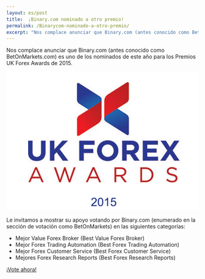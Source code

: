 ```yaml
---
layout: es/post
title:  ¡Binary.com nominado a otro premio!
permalink: /Binarycom-nominado-a-otro-premio/
excerpt: "Nos complace anunciar que Binary.com (antes conocido como BetOnMarkets.com) es uno de los nominados de este año para los Premios UK Forex Awards de..."
---
```


Nos complace anunciar que Binary.com (antes conocido como BetOnMarkets.com) es uno de los nominados de este año para los Premios UK Forex Awards de 2015.

![](/images/ukforexawards2015.png)

Le invitamos a mostrar su apoyo votando por Binary.com (enumerado en la sección de votación como BetOnMarkets) en las siguientes categorías:

* Mejor Value Forex Broker (Best Value Forex Broker)
* Mejor Forex Trading Automation (Best Forex Trading Automation)
* Mejor Forex Customer Service (Best Forex Customer Service)
* Mejores Forex Research Reports (Best Forex Research Reports)

[¡Vote ahora!](http://info.binary.com/ukfxawards15)